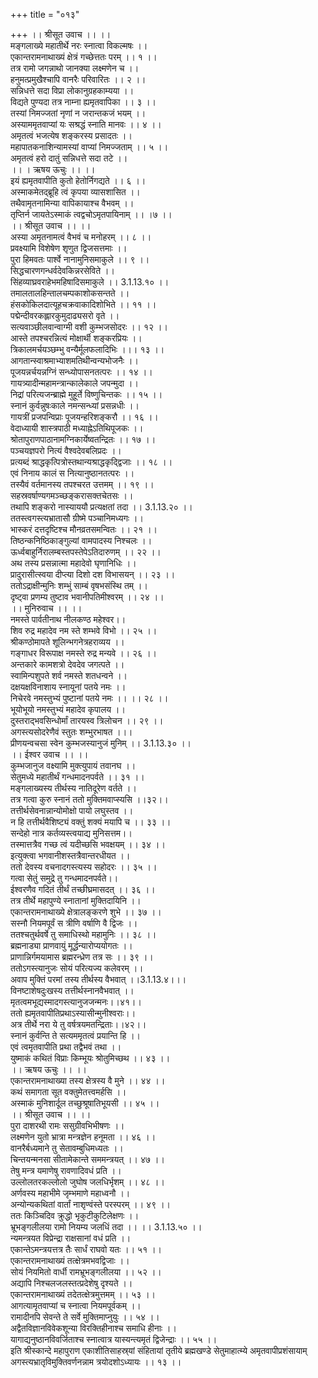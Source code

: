 +++
title = "०१३"

+++
।। श्रीसूत उवाच ।। ।।  
मङ्गलाख्ये महातीर्थे नरः स्नात्वा विकल्मषः ।।  
एकान्तरामनाथाख्यं क्षेत्रं गच्छेत्ततः परम् ।। १ ।।  
तत्र रामो जगन्नाथो जानक्या लक्ष्मणेन च ।।  
हनुमत्प्रमुखैश्चापि वानरैः परिवारितः ।। २ ।।  
सन्निधत्ते सदा विप्रा लोकानुग्रहकाम्यया ।।  
विद्यते पुण्यदा तत्र नाम्ना ह्यमृतवापिका ।। ३ ।।  
तस्यां निमज्जतां नृणां न जरान्तकजं भयम् ।।  
अस्याममृतवाप्यां यः सश्रद्धं स्नाति मानवः ।। ४ ।।  
अमृतत्वं भजत्येष शङ्करस्य प्रसादतः ।।  
महापातकनाशिन्यामस्यां वाप्यां निमज्जताम् ।। ५ ।।  
अमृतत्वं हरो दातुं सन्निधत्ते सदा तटे ।।  
।। । ऋषय ऊचुः ।। ।।  
इयं ह्यमृतवापीति कुतो हेतोर्निगद्यते ।। ६ ।।  
अस्माकमेतद्ब्रूहि त्वं कृपया व्यासशासित ।।  
तथैवामृतनामिन्या वापिकायाश्च वैभवम् ।।  
तृप्तिर्न जायतेऽस्माकं त्वद्वचोऽमृतपायिनाम् ।। ।७ ।।  
।। श्रीसूत उवाच ।। ।।  
अस्या अमृतनामत्वं वैभवं च मनोहरम् ।। ८ ।।  
प्रवक्ष्यामि विशेषेण शृणुत द्विजसत्तमाः ।।  
पुरा हिमवतः पार्श्वे नानामुनिसमाकुले ।। ९ ।।  
सिद्धचारणगन्धर्वदेवकिन्नरसेविते ।।  
सिंहव्याघ्रवराहेभमहिषादिसमाकुले ।। 3.1.13.१० ।।  
तमालतालहिन्तालचम्पकाशोकसन्तते ।।  
हंसकोकिलदात्यूहचक्रवाकादिशोभिते ।। ११ ।।  
पद्मेन्दीवरकह्लारकुमुदाढ्यसरो वृते ।।  
सत्यवाञ्छीलवान्वाग्मी वशी कुम्भजसोदरः ।। १२ ।।  
आस्ते तपश्चरन्नित्यं मोक्षार्थी शङ्करप्रियः ।।  
त्रिकालमर्चयञ्छम्भु वन्यैर्मूलफलादिभिः ।।। १३ ।।  
आगतान्स्वाश्रमाभ्याशमतिथीन्वन्यभोजनैः ।।  
पूजयन्नर्चयन्नग्निं सन्ध्योपासनतत्परः ।। १४ ।।  
गायत्र्यादीन्महामन्त्रान्कालेकाले जपन्मुदा ।।  
निद्रां परित्यजन्ब्राह्मे मुहूर्ते विष्णुचिन्तकः ।। १५ ।।  
स्नानं कुर्वन्नुषःकाले नमन्सन्ध्यां प्रसन्नधीः ।।  
गायत्रीं प्रजपन्विप्राः पूजयन्हरिशङ्करौ ।। १६ ।।  
वेदाध्यायी शास्त्रपाठी मध्याह्नेऽतिथिपूजकः ।।  
श्रोतापुराणपाठानामग्निकार्येष्वतन्द्रितः ।। १७ ।।  
पञ्चयज्ञपरो नित्यं वैश्वदेवबलिप्रदः ।।  
प्रत्यब्दं श्राद्धकृत्पित्रोस्तथान्यश्राद्धकृद्द्विजाः ।। १८ ।।  
एवं निनाय कालं स नित्यानुष्ठानतत्परः ।।  
तस्यैवं वर्तमानस्य तपश्चरत उत्तमम् ।। १९ ।।  
सहस्रवर्षाण्यगमञ्च्छङ्करासक्तचेतसः ।।  
तथापि शङ्करो नास्याययौ प्रत्यक्षतां तदा ।। 3.1.13.२० ।।  
ततस्त्वगस्त्यभ्रातासौ ग्रीष्मे पञ्चानिमध्यगः ।।  
भास्करं दत्तदृष्टिश्च मौनव्रतसमन्वितः ।। २१ ।।  
तिष्ठन्कनिष्ठिकाङ्गुल्यां वामपादस्य निश्चलः ।।  
ऊर्ध्वबाहुर्निरालम्बस्तपस्तेपेऽतिदारुणम् ।। २२ ।।  
अथ तस्य प्रसन्नात्मा महादेवो घृणानिधिः ।।  
प्रादुरासीत्स्वया दीप्त्या दिशो दश विभासयन् ।। २३ ।।  
ततोऽद्राक्षीन्मुनिः शम्भुं साम्बं वृषभसंस्थि तम् ।।  
दृष्ट्वा प्रणम्य तुष्टाव भवानीपतिमीश्वरम् ।। २४ ।।  
।। मुनिरुवाच ।। ।।  
नमस्ते पार्वतीनाथ नीलकण्ठ महेश्वर।।  
शिव रुद्र महादेव नम स्ते शम्भवे विभो ।। २५ ।।  
श्रीकण्ठोमापते शूलिन्भगनेत्रहराव्यय ।।  
गङ्गाधर विरूपाक्ष नमस्ते रुद्र मन्यवे ।। २६ ।।  
अन्तकारे कामशत्रो देवदेव जगत्पते ।।  
स्वामिन्पशुपते शर्व नमस्ते शतधन्वने ।।  
दक्षयक्षविनाशाय स्नायूनां पतये नमः ।।  
निचेरवे नमस्तुभ्यं पुष्टानां पतये नमः ।। ।। २८ ।।  
भूयोभूयो नमस्तुभ्यं महादेव कृपालय ।।  
दुस्तराद्भवसिन्धोर्मां तारयस्व त्रिलोचन ।। २९ ।।  
अगस्त्यसोदरेणैवं स्तुतः शम्भुरभाषत ।।।  
प्रीणयन्वचसा स्वेन कुम्भजस्यानुजं मुनिम् ।। 3.1.13.३० ।।  
।। ईश्वर उवाच ।। ।।  
कुम्भजानुज वक्ष्यामि मुक्त्युपायं तवानघ ।।  
सेतुमध्ये महातीर्थं गन्धमादनपर्वते ।। ३१ ।।  
मङ्गलाख्यस्य तीर्थस्य नातिदूरेण वर्तते ।।  
तत्र गत्वा कुरु स्नानं ततो मुक्तिमवाप्स्यसि ।।३२।।  
तत्तीर्थसेवनान्नान्योमोक्षो पायो लघुस्तव ।।  
न हि तत्तीर्थवैशिष्ट्यं वक्तुं शक्यं मयापि च ।। ३३ ।।  
सन्देहो नात्र कर्तव्यस्त्वयाद्य मुनिसत्तम।।  
तस्मात्तत्रैव गच्छ त्वं यदीच्छसि भवक्षयम् ।। ३४ ।।  
इत्युक्त्वा भगवानीशस्तत्रैवान्तरधीयत ।।  
ततो देवस्य वचनादगस्त्यस्य सहोदरः ।। ३५ ।।  
गत्वा सेतुं समुद्रे तु गन्धमादनपर्वते।।  
ईश्वरणैव गदितं तीर्थं तच्छीघ्रमासदत् ।। ३६ ।।  
तत्र तीर्थे महापुण्ये स्नातानां मुक्तिदायिनि ।।  
एकान्तरामनाथाख्ये क्षेत्रालङ्करणे शुभे ।। ३७ ।।  
सस्नौ नियमपूर्वं स त्रीणि वर्षाणि वै द्विजः ।।  
ततश्चतुर्थवर्षे तु समाधिस्थो महामुनिः ।। ३८ ।।  
ब्रह्मनाड्या प्राणवायुं मूर्द्धन्यारोप्ययोगतः ।।  
प्राणान्निर्गमयामास ब्रह्मरन्ध्रेण तत्र सः ।। ३९ ।।  
ततोऽगस्त्यानुजः सोयं परित्यज्य कलेवरम् ।।  
अवाप मुक्तिं परमां तस्य तीर्थस्य वैभवात् ।।3.1.13.४।।।  
विनष्टाशेषदुःखस्य तत्तीर्थस्नानवैभवात् ।।  
मृतत्वमभूद्यस्मादगस्त्यानुजजन्मनः।।४१।।  
ततो ह्यमृतवापीतिप्रथाऽस्यासीन्मुनीश्वराः।।  
अत्र तीर्थे नरा ये तु वर्षत्रयमतन्द्रिताः।।४२।।  
स्नानं कुर्वन्ति ते सत्यममृतत्वं प्रयान्ति हि ।।  
एवं त्वमृतवापीति प्रथा तद्वैभवं तथा ।।  
युष्माकं कथितं विप्राः किम्भूयः श्रोतुमिच्छथ ।। ४३ ।।  
।। ऋषय ऊचुः ।। ।।  
एकान्तरामनाथाख्या तस्य क्षेत्रस्य वै मुने ।। ४४ ।।  
कथं समागता सूत वक्तुमेतत्त्वमर्हसि ।।  
अस्माकं मुनिशार्दूल तच्छुश्रूषातिभूयसी ।। ४५ ।।  
।। श्रीसूत उवाच ।। ।।  
पुरा दाशरथी रामः ससुग्रीवभिभीषणः ।।  
लक्ष्मणेन युतो भ्रात्रा मन्त्रज्ञेन हनूमता ।। ४६ ।।  
वानरैर्बध्यमाने तु सेतावम्बुधिमध्यतः ।।  
चिन्तयन्मनसा सीतामेकान्ते सममन्त्रयत् ।। ४७ ।।  
तेषु मन्त्र यमाणेषु रावणादिवधं प्रति ।।  
उल्लोलतरकल्लोलो जुघोष जलधिर्भृशम् ।। ४८ ।।  
अर्णवस्य महाभीमे जृम्भमाणे महाध्वनौ ।।  
अन्योन्यकथितां वार्तां नाशृण्वंस्ते परस्परम् ।। ४९ ।।  
ततः किञ्चिदिव क्रुद्धो भृकुटीकुटिलेक्षणः ।।  
भ्रूभङ्गलीलया रामो नियम्य जलधिं तदा ।। ।। 3.1.13.५० ।।  
न्यमन्त्रयत विप्रेन्द्रा राक्षसानां वधं प्रति ।।  
एकान्तेऽमन्त्रयत्तत्र तैः सार्धं राघवो यतः ।। ५१ ।।  
एकान्तरामनाथाख्यं तत्क्षेत्रमभवद्विजाः ।।  
सोयं नियमितो वार्धी रामभ्रूभङ्गलीलया ।। ५२ ।।  
अद्यापि निश्चलजलस्तत्प्रदेशेषु दृश्यते ।।  
एकान्तरामनाथाख्यं तदेतत्क्षेत्रमुत्तमम् ।। ५३ ।।  
आगत्यामृतवाप्यां च स्नात्वा नियमपूर्वकम् ।।  
रामादीनपि सेवन्ते ते सर्वे मुक्तिमाप्नुयुः ।। ५४ ।।  
अद्वैतविज्ञानविवेकशून्या विरक्तिहीनाश्च समाधि हीनाः ।।  
यागाद्यनुष्ठानविवर्जिताश्च स्नात्वात्र यास्यन्त्यमृतं द्विजेन्द्राः ।। ५५ ।।  
इति श्रीस्कान्दे महापुराण एकाशीतिसाहस्र्यां संहितायां तृतीये ब्रह्मखण्डे सेतुमाहात्म्ये अमृतवापीप्रशंसायाम् अगस्त्यभ्रातृविमुक्तिवर्णनन्नाम त्रयोदशोऽध्यायः ।। १३ ।।